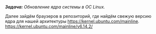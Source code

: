 _**Задача:** Обновление ядра системы в ОС Linux._

Далее зайдём браузеров в репозиторий, где найдём свежую версию ядра для нашей архитектуры https://kernel.ubuntu.com/mainline.
https://kernel.ubuntu.com/mainline/v6.14.2/
